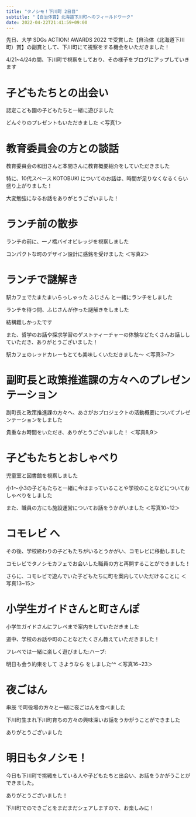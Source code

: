 ```yaml
---
title: "タノシモ！下川町 2日目"
subtitle: "【自治体賞】北海道下川町へのフィールドワーク"
date: 2022-04-22T21:41:59+09:00
---
```

先日、大学 SDGs ACTION! AWARDS 2022 で受賞した【自治体（北海道下川町）賞】の副賞として、下川町にて視察をする機会をいただきました！

4/21~4/24の間、下川町で視察をしており、その様子をブログにアップしていきます
<!--more-->
# 子どもたちとの出会い
認定こども園の子どもたちと一緒に遊びました

どんぐりのプレゼントもいただきました
＜写真1＞

# 教育委員会の方との談話
教育委員会の和田さんと本間さんに教育概要紹介をしていただきました

特に、10代スペース KOTOBUKI についてのお話は、時間が足りなくなるくらい盛り上がりました！

大変勉強になるお話をありがとうございました！

# ランチ前の散歩
ランチの前に、一ノ橋バイオビレッジを視察しました

コンパクトな町のデザイン設計に感銘を受けました
＜写真2＞

# ランチで謎解き
駅カフェでたまたまいらっしゃった ふじさん と一緒にランチをしました

ランチを待つ間、ふじさんが作った謎解きをしました

結構難しかったです

また、哲学のお話や探求学習のゲストティーチャーの体験などたくさんお話ししていただき、ありがとうございました！

駅カフェのレッドカレーもとても美味しくいただきました〜
＜写真3~7＞

# 副町長と政策推進課の方々へのプレゼンテーション
副町長と政策推進課の方々へ、あさがおプロジェクトの活動概要についてプレゼンテーションをしました

貴重なお時間をいただき、ありがとうございました！
＜写真8,9＞

# 子どもたちとおしゃべり
児童室と図書館を視察しました

小1〜小3の子どもたちと一緒に今はまっていることや学校のことなどについておしゃべりをしました

また、職員の方にも施設運営についてお話をうかがいました
＜写真10~12＞

# コモレビ へ
その後、学校終わりの子どもたちがいるとうかがい、コモレビに移動しました

コモレビでタノシモカフェでお会いした職員の方と再開することができました！

さらに、コモレビで遊んでいた子どもたちに町を案内していただけることに
＜写真13~15＞

# 小学生ガイドさんと町さんぽ
小学生ガイドさんにフレペまで案内をしていただきました

道中、学校のお話や町のことなどたくさん教えていただきました！

フレペでは一緒に楽しく遊びました:ハーブ:

明日も会う約束をして さようなら をしました^^
＜写真16~23＞

# 夜ごはん
串辰 で町役場の方々と一緒に夜ごはんを食べました

下川町生まれ下川町育ちの方々の興味深いお話をうかがうことができました

ありがとうございました

# 明日もタノシモ！
今日も下川町で挑戦をしている人や子どもたちと出会い、お話をうかがうことができました。

ありがとうございました！

下川町でのできごとをまだまだシェアしますので、お楽しみに！ 

